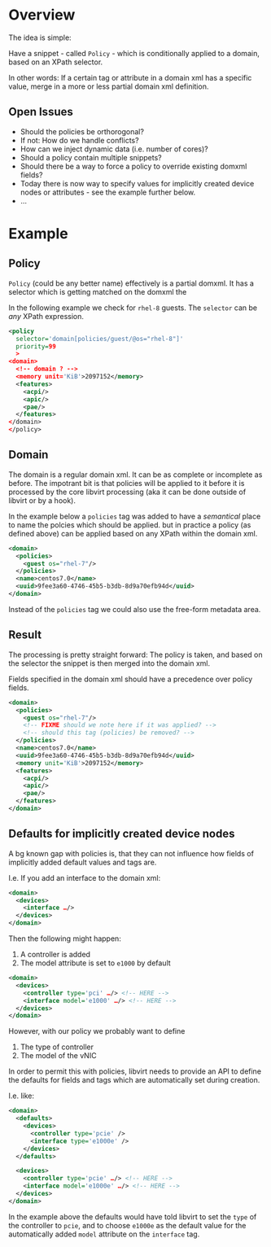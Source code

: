 # Overview

The idea is simple:

Have a snippet - called `Policy` - which is conditionally applied to a domain,
based on an XPath selector.

In other words: If a certain tag or attribute in a domain xml has a specific
value, merge in a more or less partial domain xml definition.

## Open Issues

- Should the policies be orthorogonal?
- If not: How do we handle conflicts?
- How can we inject dynamic data (i.e. number of cores)?
- Should a policy contain multiple snippets?
- Should there be a way to force a policy to override existing domxml fields?
- Today there is now way to specify values for implicitly created device nodes
  or attributes - see the example further below.
- …

# Example

## Policy

`Policy` (could be any better name) effectively is a partial domxml.
It has a selector which is getting matched on the domxml the 

In the following example we check for `rhel-8` guests.
The `selector` can be _any_ XPath expression.

```xml
<policy
  selector='domain[policies/guest/@os="rhel-8"]'
  priority=99
  >
<domain>
  <!-- domain ? -->
  <memory unit='KiB'>2097152</memory>
  <features>
    <acpi/>
    <apic/>
    <pae/>
  </features>
</domain>
</policy>
```

## Domain

The domain is a regular domain xml. It can be as complete or incomplete as
before.
The impotrant bit is that policies will be applied to it before it is processed
by the core libvirt processing (aka it can be done outside of libvirt or by a
hook).

In the example below a `policies` tag was added to have a _semantical_ place to
name the polcies which should be applied. but in practice a policy (as defined
above) can be applied based on any XPath within the domain xml.

```xml
<domain>
  <policies>
    <guest os="rhel-7"/>
  </policies>
  <name>centos7.0</name>
  <uuid>9fee3a60-4746-45b5-b3db-8d9a70efb94d</uuid>
</domain>
```

Instead of the `policies` tag we could also use the free-form metadata area.

## Result

The processing is pretty straight forward: The policy is taken, and based on the
selector the snippet is then merged into the domain xml.

Fields specified in the domain xml should have a precedence over policy fields.

```xml
<domain>
  <policies>
    <guest os="rhel-7"/>
    <!-- FIXME should we note here if it was applied? -->
    <!-- should this tag (policies) be removed? -->
  </policies>
  <name>centos7.0</name>
  <uuid>9fee3a60-4746-45b5-b3db-8d9a70efb94d</uuid>
  <memory unit='KiB'>2097152</memory>
  <features>
    <acpi/>
    <apic/>
    <pae/>
  </features>
</domain>
```

## Defaults for implicitly created device nodes

A bg known gap with policies is, that they can not influence how fields of
implicitly added default values and tags are.

I.e. If you add an interface to the domain xml:

```xml
<domain>
  <devices>
    <interface …/>
  </devices>
</domain>
```

Then the following might happen:

1. A controller is added
2. The model attribute is set to `e1000` by default

```xml
<domain>
  <devices>
    <controller type='pci' …/> <!-- HERE -->
    <interface model='e1000' …/> <!-- HERE -->
  </devices>
</domain>
```

However, with our policy we probably want to define

1. The type of controller
2. The model of the vNIC

In order to permit this with policies, libvirt needs to provide an API to
define the defaults for fields and tags which are automatically set during
creation.

I.e. like:

```xml
<domain>
  <defaults>
    <devices>
      <controller type='pcie' />
      <interface type='e1000e' />
    </devices>
  </defaults>

  <devices>
    <controller type='pcie' …/> <!-- HERE -->
    <interface model='e1000e' …/> <!-- HERE -->
  </devices>
</domain>
```

In the example above the defaults would have told libvirt to set the `type` of
the controller to `pcie`, and to choose `e1000e` as the default value for the
automatically added `model` attribute on the `interface` tag.
